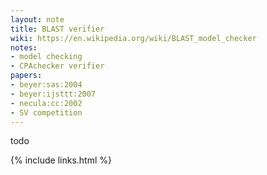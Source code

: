 ```yaml
---
layout: note
title: BLAST verifier
wiki: https://en.wikipedia.org/wiki/BLAST_model_checker
notes:
- model checking
- CPAchecker verifier
papers:
- beyer:sas:2004
- beyer:ijsttt:2007
- necula:cc:2002
- SV competition
---
```


todo

{% include links.html %}
